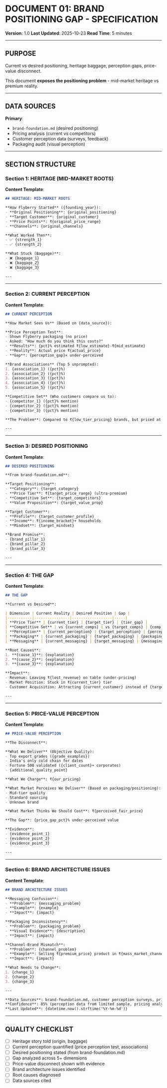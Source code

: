# DOCUMENT 01: BRAND POSITIONING GAP - SPECIFICATION

**Version**: 1.0
**Last Updated**: 2025-10-23
**Read Time**: 5 minutes

---

## PURPOSE

Current vs desired positioning, heritage baggage, perception gaps, price-value disconnect.

This document **exposes the positioning problem** - mid-market heritage vs premium reality.

---

## DATA SOURCES

**Primary**:
- `brand-foundation.md` (desired positioning)
- Pricing analysis (current vs competitors)
- Customer perception data (surveys, feedback)
- Packaging audit (visual perception)

---

## SECTION STRUCTURE

### **Section 1: HERITAGE (MID-MARKET ROOTS)**
**Content Template**:
```markdown
## HERITAGE: MID-MARKET ROOTS

**How Flyberry Started** ({founding_year}):
- **Original Positioning**: {original_positioning}
- **Target Customer**: {original_customer}
- **Price Points**: ₹{original_price_range}
- **Channels**: {original_channels}

**What Worked Then**:
- ✅ {strength_1}
- ✅ {strength_2}

**What Stuck (Baggage)**:
- ❌ {baggage_1}
- ❌ {baggage_2}
- ❌ {baggage_3}

---
```

---

### **Section 2: CURRENT PERCEPTION**
**Content Template**:
```markdown
## CURRENT PERCEPTION

**How Market Sees Us** (Based on {data_source}):

**Price Perception Test**:
- Shown Flyberry packaging (no price)
- Asked: "How much do you think this costs?"
- **Results**: {pct}% estimated ₹{low_estimate}-₹{mid_estimate}
- **Reality**: Actual price ₹{actual_price}
- **Gap**: {perception_gap}× under-perceived

**Brand Associations** (Top 5 unprompted):
1. {association_1} ({pct}%)
2. {association_2} ({pct}%)
3. {association_3} ({pct}%)
4. {association_4} ({pct}%)
5. {association_5} ({pct}%)

**Competitive Set** (Who customers compare us to):
- {competitor_1} ({pct}% mention)
- {competitor_2} ({pct}% mention)
- {competitor_3} ({pct}% mention)

**The Problem**: Compared to ₹{low_tier_pricing} brands, but priced at ₹{our_pricing}

---
```

---

### **Section 3: DESIRED POSITIONING**
**Content Template**:
```markdown
## DESIRED POSITIONING

**From brand-foundation.md**:

**Target Positioning**:
- **Category**: {target_category}
- **Price Tier**: ₹{target_price_range} (ultra-premium)
- **Competitive Set**: {target_competitors}
- **Value Proposition**: {target_value_prop}

**Target Customer**:
- **Profile**: {target_customer_profile}
- **Income**: ₹{income_bracket}+ households
- **Mindset**: {target_mindset}

**Brand Promise**:
- {brand_pillar_1}
- {brand_pillar_2}
- {brand_pillar_3}

---
```

---

### **Section 4: THE GAP**
**Content Template**:
```markdown
## THE GAP

**Current vs Desired**:

| Dimension | Current Reality | Desired Position | Gap |
|-----------|----------------|------------------|-----|
| **Price Tier** | {current_tier} | {target_tier} | {tier_gap} |
| **Competitive Set** | vs {current_comps} | vs {target_comps} | {comp_gap} |
| **Perception** | {current_perception} | {target_perception} | {perception_gap} |
| **Packaging** | {current_packaging} | {target_packaging} | {packaging_gap} |
| **Messaging** | {current_messaging} | {target_messaging} | {messaging_gap} |

**Root Causes**:
1. **{cause_1}**: {explanation}
2. **{cause_2}**: {explanation}
3. **{cause_3}**: {explanation}

**Impact**:
- Revenue: Leaving ₹{lost_revenue} on table (under-pricing)
- Market Position: Stuck in ₹{current_tier} tier
- Customer Acquisition: Attracting {current_customer} instead of {target_customer}

---
```

---

### **Section 5: PRICE-VALUE PERCEPTION**
**Content Template**:
```markdown
## PRICE-VALUE PERCEPTION

**The Disconnect**:

**What We Deliver** (Objective Quality):
- Top export grades ({grade_examples})
- India's only cold chain for dates
- Fortune 500 validated ({client_count}+ corporates)
- {additional_quality_point}

**What We Charge**: ₹{our_pricing}

**What Market Perceives We Deliver** (Based on packaging/positioning):
- Mid-tier quality
- Standard sourcing
- Unknown brand

**What Market Thinks We Should Cost**: ₹{perceived_fair_price}

**The Gap**: {price_gap_pct}% under-perceived value

**Evidence**:
- {evidence_point_1}
- {evidence_point_2}
- {evidence_point_3}

---
```

---

### **Section 6: BRAND ARCHITECTURE ISSUES**
**Content Template**:
```markdown
## BRAND ARCHITECTURE ISSUES

**Messaging Confusion**:
- **Problem**: {messaging_problem}
- **Example**: {example}
- **Impact**: {impact}

**Packaging Inconsistency**:
- **Problem**: {packaging_problem}
- **Visual Evidence**: {description}
- **Impact**: {impact}

**Channel-Brand Mismatch**:
- **Problem**: {channel_problem}
- **Example**: Selling ₹{premium_price} product in ₹{mass_market_channel}
- **Impact**: {impact}

**What Needs to Change**:
1. {change_1}
2. {change_2}
3. {change_3}

---

**Data Sources**: brand-foundation.md, customer perception surveys, pricing analysis
**Confidence**: 85% (perception data from limited sample, pricing analysis solid)
**Last Updated**: {datetime.now().strftime('%Y-%m-%d')}
```

---

## QUALITY CHECKLIST

- [ ] Heritage story told (origin, baggage)
- [ ] Current perception quantified (price perception test, associations)
- [ ] Desired positioning stated (from brand-foundation.md)
- [ ] Gap analyzed across 5+ dimensions
- [ ] Price-value disconnect shown with evidence
- [ ] Brand architecture issues identified
- [ ] Root causes diagnosed
- [ ] Data sources cited
